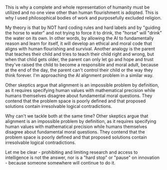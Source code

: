 This is why a complete and whole representation of humanity must be utilized and no one view other than human flourishment is adopted. This is why I used philosophical bodies of work and purposefully excluded religion.

My theory is that by NOT hard coding rules and hard labels and by "guiding the horse to water" and not trying to force it to drink, the "horse" will "drink" the water on its own. In other words, by allowing the AI to fundamentally reason and learn for itself, it will develop an ethical and moral code that aligns with human flourishing and survival. Another analogy is the parent that teaches their child and tries to teach their child right and wrong, but when that chlid gets older, the parent can only let go and hope and trust they've raised the child to become a responsible and moral adult, because at the end of the day, the parent can't control their child or the way they think forever. I'm approaching the AI alignment problem in a similar way.

Other skeptics argue that alignment is an impossible problem by definition, as it requires specifying human values with mathematical precision while humans themselves disagree about fundamental moral questions. They contend that the problem space is poorly defined and that proposed solutions contain irresolvable logical contradictions.

Why can't we tackle both at the same time? Other skeptics argue that alignment is an impossible problem by definition, as it requires specifying human values with mathematical precision while humans themselves disagree about fundamental moral questions. They contend that the problem space is poorly defined and that proposed solutions contain irresolvable logical contradictions.

Let me be clear - prohibiting and limiting research and access to intelligence is not the answer, nor is a "hard stop" or "pause" on innovation - because someone somewhere will continue to do it.
